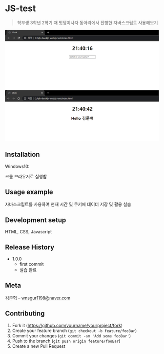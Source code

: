 # JS-test
>학부생 3학년 2학기 때 멋쟁이사자 동아리에서 진행한 자바스크립트 사용해보기

![](readme-img/header1.png)
![](readme-img/header2.png)

## Installation

Windows10:

크롬 브라우저로 실행함

## Usage example

자바스크립트를 사용하여 현재 시간 및 쿠키에 데이터 저장 및 활용 실습

## Development setup

HTML, CSS, Javascript

## Release History

* 1.0.0
    * first commit
    * 실습 완료

## Meta

김준혁 – wnsgur1198@naver.com

## Contributing

1. Fork it (<https://github.com/yourname/yourproject/fork>)
2. Create your feature branch (`git checkout -b feature/fooBar`)
3. Commit your changes (`git commit -am 'Add some fooBar'`)
4. Push to the branch (`git push origin feature/fooBar`)
5. Create a new Pull Request

<!-- Markdown link & img dfn's -->
